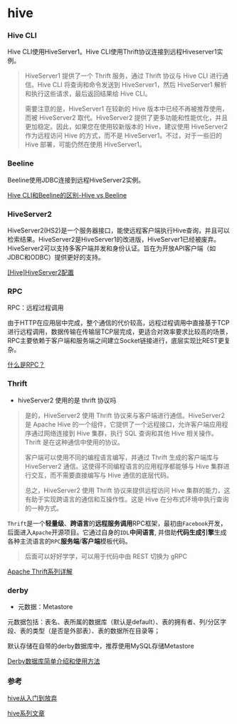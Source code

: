 # hive









### Hive CLI

Hive CLI使用HiveServer1。Hive CLI使用Thrift协议连接到远程Hiveserver1实例。

> HiveServer1 提供了一个 Thrift 服务，通过 Thrift 协议与 Hive CLI 进行通信。Hive CLI 将查询和命令发送到 HiveServer1，然后 HiveServer1 解析和执行这些请求，最后返回结果给 Hive CLI。
>
> 需要注意的是，HiveServer1 在较新的 Hive 版本中已经不再被推荐使用，而被 HiveServer2 取代。HiveServer2 提供了更多功能和性能优化，并且更加稳定。因此，如果您在使用较新版本的 Hive，建议使用 HiveServer2 作为远程访问 Hive 的方式，而不是 HiveServer1。不过，对于一些旧的 Hive 部署，可能仍然在使用 HiveServer1。

### Beeline

Beeline使用JDBC连接到远程HiveServer2实例。

[Hive CLI和Beeline的区别-Hive vs Beeline](https://blog.csdn.net/u013230189/article/details/108159520)

### HiveServer2

HiveServer2(HS2)是一个服务器接口，能使远程客户端执行Hive查询，并且可以检索结果。HiveServer2是HiveServer1的改进版，HiveServer1已经被废弃。HiveServer2可以支持多客户端并发和身份认证。旨在为开放API客户端（如JDBC和ODBC）提供更好的支持。



[[Hive]HiveServer2配置](https://developer.aliyun.com/article/632149)

### RPC

RPC：远程过程调用

由于HTTP在应用层中完成，整个通信的代价较高，远程过程调用中直接基于TCP进行远程调用，数据传输在传输层TCP层完成，更适合对效率要求比较高的场景，RPC主要依赖于客户端和服务端之间建立Socket链接进行，底层实现比REST更复杂。



[什么是RPC？](https://www.jianshu.com/p/7d6853140e13)

### Thrift

+ hiveServer2 使用的是 thrift 协议吗

> 是的，HiveServer2 使用 Thrift 协议来与客户端进行通信。HiveServer2 是 Apache Hive 的一个组件，它提供了一个远程接口，允许客户端应用程序通过网络连接到 Hive 集群，执行 SQL 查询和其他 Hive 相关操作。Thrift 是在这种通信中使用的协议。
>
> 客户端可以使用不同的编程语言编写，并通过 Thrift 生成的客户端库与 HiveServer2 通信。这使得不同编程语言的应用程序都能够与 Hive 集群进行交互，而不需要直接编写与 Hive 通信的底层代码。
>
> 总之，HiveServer2 使用 Thrift 协议来提供远程访问 Hive 集群的能力，这有助于实现跨语言的通信和互操作性。这是 Hive 在分布式环境中执行查询的一种方式。

`Thrift`是一个**轻量级**、**跨语言**的**远程服务调用**RPC框架，最初由`Facebook`开发，后面进入`Apache`开源项目。它通过自身的`IDL`**中间语言**, 并借助**代码生成引擎**生成各种主流语言的`RPC`**服务端**/**客户端**模板代码。

> 后面可以好好学学，可以用于代码中由 REST 切换为 gRPC

[Apache Thrift系列详解](https://juejin.cn/post/6844903622380093447)



### derby

- 元数据：Metastore

元数据包括：表名、表所属的数据库（默认是default）、表的拥有者、列/分区字段、表的类型（是否是外部表）、表的数据所在目录等；

默认存储在自带的derby数据库中，推荐使用MySQL存储Metastore

[Derby数据库简单介绍和使用方法](https://blog.csdn.net/kai_wei_zhang/article/details/7749568)



### 参考

[hive从入门到放弃](https://blog.csdn.net/weixin_43596734/category_11680264.html)

[hive系列文章](https://blog.csdn.net/ericleiy/category_11289261.html)